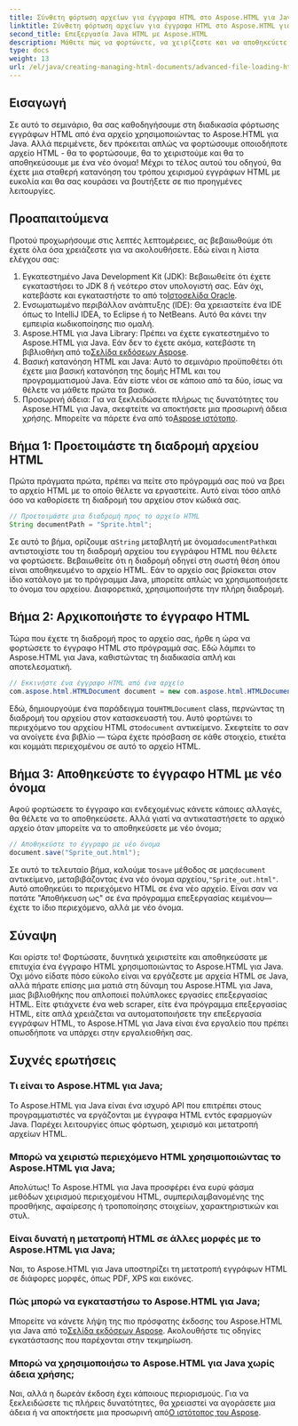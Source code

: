 ```yaml
---
title: Σύνθετη φόρτωση αρχείων για έγγραφα HTML στο Aspose.HTML για Java
linktitle: Σύνθετη φόρτωση αρχείων για έγγραφα HTML στο Aspose.HTML για Java
second_title: Επεξεργασία Java HTML με Aspose.HTML
description: Μάθετε πώς να φορτώνετε, να χειρίζεστε και να αποθηκεύετε έγγραφα HTML χρησιμοποιώντας το Aspose.HTML για Java σε αυτόν τον οδηγό βήμα προς βήμα. Ξεκλειδώστε την προηγμένη επεξεργασία HTML στα έργα σας Java.
type: docs
weight: 13
url: /el/java/creating-managing-html-documents/advanced-file-loading-html-documents/
---
```

## Εισαγωγή
Σε αυτό το σεμινάριο, θα σας καθοδηγήσουμε στη διαδικασία φόρτωσης εγγράφων HTML από ένα αρχείο χρησιμοποιώντας το Aspose.HTML για Java. Αλλά περιμένετε, δεν πρόκειται απλώς να φορτώσουμε οποιοδήποτε αρχείο HTML - θα το φορτώσουμε, θα το χειριστούμε και θα το αποθηκεύσουμε με ένα νέο όνομα! Μέχρι το τέλος αυτού του οδηγού, θα έχετε μια σταθερή κατανόηση του τρόπου χειρισμού εγγράφων HTML με ευκολία και θα σας κουράσει να βουτήξετε σε πιο προηγμένες λειτουργίες.
## Προαπαιτούμενα
Προτού προχωρήσουμε στις λεπτές λεπτομέρειες, ας βεβαιωθούμε ότι έχετε όλα όσα χρειάζεστε για να ακολουθήσετε. Εδώ είναι η λίστα ελέγχου σας:
1.  Εγκατεστημένο Java Development Kit (JDK): Βεβαιωθείτε ότι έχετε εγκαταστήσει το JDK 8 ή νεότερο στον υπολογιστή σας. Εάν όχι, κατεβάστε και εγκαταστήστε το από το[Ιστοσελίδα Oracle](https://www.oracle.com/java/technologies/javase-downloads.html).
2. Ενσωματωμένο περιβάλλον ανάπτυξης (IDE): Θα χρειαστείτε ένα IDE όπως το IntelliJ IDEA, το Eclipse ή το NetBeans. Αυτό θα κάνει την εμπειρία κωδικοποίησης πιο ομαλή.
3.  Aspose.HTML για Java Library: Πρέπει να έχετε εγκατεστημένο το Aspose.HTML για Java. Εάν δεν το έχετε ακόμα, κατεβάστε τη βιβλιοθήκη από το[Σελίδα εκδόσεων Aspose](https://releases.aspose.com/html/java/).
4. Βασική κατανόηση HTML και Java: Αυτό το σεμινάριο προϋποθέτει ότι έχετε μια βασική κατανόηση της δομής HTML και του προγραμματισμού Java. Εάν είστε νέοι σε κάποιο από τα δύο, ίσως να θέλετε να μάθετε πρώτα τα βασικά.
5.  Προσωρινή άδεια: Για να ξεκλειδώσετε πλήρως τις δυνατότητες του Aspose.HTML για Java, σκεφτείτε να αποκτήσετε μια προσωρινή άδεια χρήσης. Μπορείτε να πάρετε ένα από το[Aspose ιστότοπο](https://purchase.aspose.com/temporary-license/).

## Βήμα 1: Προετοιμάστε τη διαδρομή αρχείου HTML
Πρώτα πράγματα πρώτα, πρέπει να πείτε στο πρόγραμμά σας πού να βρει το αρχείο HTML με το οποίο θέλετε να εργαστείτε. Αυτό είναι τόσο απλό όσο να καθορίσετε τη διαδρομή του αρχείου στον κώδικά σας.
```java
// Προετοιμάστε μια διαδρομή προς το αρχείο HTML
String documentPath = "Sprite.html";
```
 Σε αυτό το βήμα, ορίζουμε α`String` μεταβλητή με όνομα`documentPath`και αντιστοιχίστε του τη διαδρομή αρχείου του εγγράφου HTML που θέλετε να φορτώσετε. Βεβαιωθείτε ότι η διαδρομή οδηγεί στη σωστή θέση όπου είναι αποθηκευμένο το αρχείο HTML. Εάν το αρχείο σας βρίσκεται στον ίδιο κατάλογο με το πρόγραμμα Java, μπορείτε απλώς να χρησιμοποιήσετε το όνομα του αρχείου. Διαφορετικά, χρησιμοποιήστε την πλήρη διαδρομή.
## Βήμα 2: Αρχικοποιήστε το έγγραφο HTML
Τώρα που έχετε τη διαδρομή προς το αρχείο σας, ήρθε η ώρα να φορτώσετε το έγγραφο HTML στο πρόγραμμά σας. Εδώ λάμπει το Aspose.HTML για Java, καθιστώντας τη διαδικασία απλή και αποτελεσματική.
```java
// Εκκινήστε ένα έγγραφο HTML από ένα αρχείο
com.aspose.html.HTMLDocument document = new com.aspose.html.HTMLDocument(documentPath);
```
 Εδώ, δημιουργούμε ένα παράδειγμα του`HTMLDocument` class, περνώντας τη διαδρομή του αρχείου στον κατασκευαστή του. Αυτό φορτώνει το περιεχόμενο του αρχείου HTML στο`document` αντικείμενο. Σκεφτείτε το σαν να ανοίγετε ένα βιβλίο — τώρα έχετε πρόσβαση σε κάθε στοιχείο, ετικέτα και κομμάτι περιεχομένου σε αυτό το αρχείο HTML.
## Βήμα 3: Αποθηκεύστε το έγγραφο HTML με νέο όνομα
Αφού φορτώσετε το έγγραφο και ενδεχομένως κάνετε κάποιες αλλαγές, θα θέλετε να το αποθηκεύσετε. Αλλά γιατί να αντικαταστήσετε το αρχικό αρχείο όταν μπορείτε να το αποθηκεύσετε με νέο όνομα;
```java
// Αποθηκεύστε το έγγραφο με νέο όνομα
document.save("Sprite_out.html");
```
 Σε αυτό το τελευταίο βήμα, καλούμε το`save` μέθοδος σε μας`document` αντικείμενο, μεταβιβάζοντας ένα νέο όνομα αρχείου,`"Sprite_out.html"`. Αυτό αποθηκεύει το περιεχόμενο HTML σε ένα νέο αρχείο. Είναι σαν να πατάτε "Αποθήκευση ως" σε ένα πρόγραμμα επεξεργασίας κειμένου—έχετε το ίδιο περιεχόμενο, αλλά με νέο όνομα.
## Σύναψη
Και ορίστε το! Φορτώσατε, δυνητικά χειριστείτε και αποθηκεύσατε με επιτυχία ένα έγγραφο HTML χρησιμοποιώντας το Aspose.HTML για Java. Όχι μόνο είδατε πόσο εύκολο είναι να εργάζεστε με αρχεία HTML σε Java, αλλά πήρατε επίσης μια ματιά στη δύναμη του Aspose.HTML για Java, μιας βιβλιοθήκης που απλοποιεί πολύπλοκες εργασίες επεξεργασίας HTML.
Είτε φτιάχνετε ένα web scraper, είτε ένα πρόγραμμα επεξεργασίας HTML, είτε απλά χρειάζεται να αυτοματοποιήσετε την επεξεργασία εγγράφων HTML, το Aspose.HTML για Java είναι ένα εργαλείο που πρέπει οπωσδήποτε να υπάρχει στην εργαλειοθήκη σας.
## Συχνές ερωτήσεις
### Τι είναι το Aspose.HTML για Java;
Το Aspose.HTML για Java είναι ένα ισχυρό API που επιτρέπει στους προγραμματιστές να εργάζονται με έγγραφα HTML εντός εφαρμογών Java. Παρέχει λειτουργίες όπως φόρτωση, χειρισμό και μετατροπή αρχείων HTML.
### Μπορώ να χειριστώ περιεχόμενο HTML χρησιμοποιώντας το Aspose.HTML για Java;
Απολύτως! Το Aspose.HTML για Java προσφέρει ένα ευρύ φάσμα μεθόδων χειρισμού περιεχομένου HTML, συμπεριλαμβανομένης της προσθήκης, αφαίρεσης ή τροποποίησης στοιχείων, χαρακτηριστικών και στυλ.
### Είναι δυνατή η μετατροπή HTML σε άλλες μορφές με το Aspose.HTML για Java;
Ναι, το Aspose.HTML για Java υποστηρίζει τη μετατροπή εγγράφων HTML σε διάφορες μορφές, όπως PDF, XPS και εικόνες.
### Πώς μπορώ να εγκαταστήσω το Aspose.HTML για Java;
 Μπορείτε να κάνετε λήψη της πιο πρόσφατης έκδοσης του Aspose.HTML για Java από το[Σελίδα εκδόσεων Aspose](https://releases.aspose.com/html/java/). Ακολουθήστε τις οδηγίες εγκατάστασης που παρέχονται στην τεκμηρίωση.
### Μπορώ να χρησιμοποιήσω το Aspose.HTML για Java χωρίς άδεια χρήσης;
 Ναι, αλλά η δωρεάν έκδοση έχει κάποιους περιορισμούς. Για να ξεκλειδώσετε τις πλήρεις δυνατότητες, θα χρειαστεί να αγοράσετε μια άδεια ή να αποκτήσετε μια προσωρινή από[Ο ιστότοπος του Aspose](https://purchase.aspose.com/temporary-license/).